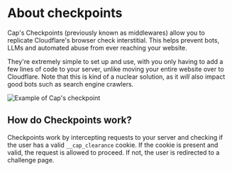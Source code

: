 # About checkpoints

Cap's Checkpoints (previously known as middlewares) allow you to replicate Cloudflare's browser check interstitial. This helps prevent bots, LLMs and automated abuse from ever reaching your website.

They're extremely simple to set up and use, with you only having to add a few lines of code to your server, unlike moving your entire website over to Cloudflare. Note that this is kind of a nuclear solution, as it _will_ also impact good bots such as search engine crawlers.

![Example of Cap's checkpoint](./demo.png)

## How do Checkpoints work?

Checkpoints work by intercepting requests to your server and checking if the user has a valid `__cap_clearance` cookie. If the cookie is present and valid, the request is allowed to proceed. If not, the user is redirected to a challenge page.